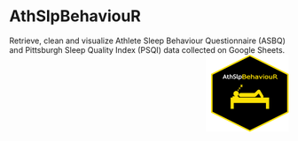# AthSlpBehaviouR
Retrieve, clean and visualize Athlete Sleep Behaviour Questionnaire (ASBQ) and Pittsburgh Sleep Quality Index (PSQI) data collected on Google Sheets.
<img src="inst/logos/hex_logo.png" width="140px" height="140px" align="right" style="padding-left:10px;background-color:white;" />
